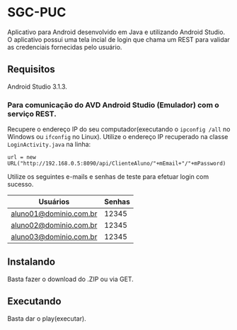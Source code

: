 # SGC-PUC

Aplicativo para Android desenvolvido em Java e utilizando Android Studio. O aplicativo possui uma tela incial de login que chama um REST para validar as credenciais fornecidas pelo usuário.

## Requisitos

Android Studio 3.1.3.

### Para comunicação do AVD Android Studio (Emulador) com o serviço REST.

Recupere o endereço IP do seu computador(executando o `ipconfig /all` no Windows ou `ifconfig` no Linux).
Utilize o endereço IP recuperado na classe `LoginActivity.java` na linha:
```
url = new URL("http://192.168.0.5:8090/api/ClienteAluno/"+mEmail+"/"+mPassword)
```

Utilize os seguintes e-mails e senhas de teste para efetuar login com sucesso.

Usuários | Senhas
--------- | ------
aluno01@dominio.com.br | 12345
aluno02@dominio.com.br | 12345
aluno03@dominio.com.br | 12345

## Instalando

Basta fazer o download do .ZIP ou via GET.

## Executando

Basta dar o play(executar).
